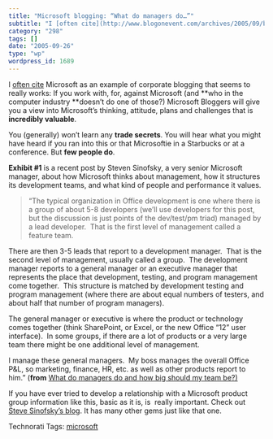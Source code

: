 ```yaml
---
title: "Microsoft blogging: “What do managers do…”"
subtitle: "I [often cite](http://www.blogonevent.com/archives/2005/09/ballmer_may_not.html) Microsoft as an exa..."
category: "298"
tags: []
date: "2005-09-26"
type: "wp"
wordpress_id: 1689
---
```

I [often cite](http://www.blogonevent.com/archives/2005/09/ballmer_may_not.html) Microsoft as an example of corporate blogging that seems to really works: If you work with, for, against Microsoft (and **who in the computer industry **doesn’t do one of those?) Microsoft Bloggers will give you a view into Microsoft’s thinking, attitude, plans and challenges that is **incredibly valuable**.  

You (generally) won’t learn any **trade secrets**. You will hear what you might have heard if you ran into this or that Microsoftie in a Starbucks or at a conference. But **few people do**.  

**Exhibit #1** is a recent post by Steven Sinofsky, a very senior Microsoft manager, about how Microsoft thinks about management, how it structures its development teams, and what kind of people and performance it values.

> “The typical organization in Office development is one where there is a group of about 5-8 developers (we’ll use developers for this post, but the discussion is just points of the dev/test/pm triad) managed by a lead developer.  That is the first level of management called a feature team.    

There are then 3-5 leads that report to a development manager.  That is the second level of management, usually called a group.  The development manager reports to a general manager or an executive manager that represents the place that development, testing, and program management come together.  This structure is matched by development testing and program management (where there are about equal numbers of testers, and about half that number of program managers).  

The general manager or executive is where the product or technology comes together (think SharePoint, or Excel, or the new Office “12” user interface).  In some groups, if there are a lot of products or a very large team there might be one additional level of management.  

I manage these general managers.  My boss manages the overall Office P&L, so marketing, finance, HR, etc. as well as other products report to him.” (**from** [What do managers do and how big should my team be?)](http://blogs.msdn.com/techtalk/archive/2005/09/24/473599.aspx)

If you have ever tried to develop a relationship with a Microsoft product group information like this, basic as it is, is  really important. Check out [Steve Sinofsky’s blog](http://blogs.msdn.com/techtalk/default.aspx). It has many other gems just like that one.

Technorati Tags: [microsoft](http://www.technorati.com/tag/microsoft)
